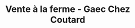 ---
title: "Vente à la ferme - Gaec Chez Coutard"
url: /arenthon/vente-a-la-ferme-gaec-chez-coutard/
shop: Hofladen
---